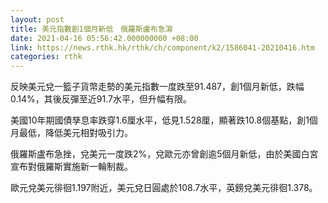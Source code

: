 ```yaml
---
layout: post
title: 美元指數創1個月新低　俄羅斯盧布急瀉
date: 2021-04-16 05:56:42.000000000 +08:00
link: https://news.rthk.hk/rthk/ch/component/k2/1586041-20210416.htm
categories: rthk
---
```


反映美元兌一籃子貨幣走勢的美元指數一度跌至91.487，創1個月新低，跌幅0.14%，其後反彈至近91.7水平，但升幅有限。

美國10年期國債孳息率跌穿1.6厘水平，低見1.528厘，顯著跌10.8個基點，創1個月最低，降低美元相對吸引力。

俄羅斯盧布急挫，兌美元一度跌2%，兌歐元亦曾創逾5個月新低，由於美國白宮宣布對俄羅斯實施新一輪制裁。

歐元兌美元徘徊1.197附近，美元兌日圓處於108.7水平，英鎊兌美元徘徊1.378。
